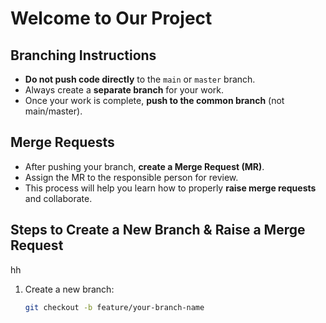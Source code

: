 
# Welcome to Our Project

## Branching Instructions

- **Do not push code directly** to the `main` or `master` branch.  
- Always create a **separate branch** for your work.  
- Once your work is complete, **push to the common branch** (not main/master).  

## Merge Requests

- After pushing your branch, **create a Merge Request (MR)**.  
- Assign the MR to the responsible person for review.  
- This process will help you learn how to properly **raise merge requests** and collaborate.

## Steps to Create a New Branch & Raise a Merge Request
hh
1. Create a new branch:
   ```bash
   git checkout -b feature/your-branch-name


   